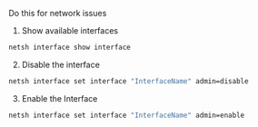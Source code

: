 Do this for network issues

1. Show available interfaces 

```bash
netsh interface show interface
```

2. Disable the interface

```bash
netsh interface set interface "InterfaceName" admin=disable
```

3. Enable the Interface

```bash
netsh interface set interface "InterfaceName" admin=enable
```

